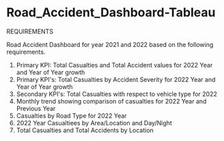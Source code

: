 # Road_Accident_Dashboard-Tableau
REQUIREMENTS

Road Accident Dashboard for year 2021 and 2022 based on the following requirements.
1. Primary KPI: Total Casualties and Total Accident values for 2022 Year and Year of Year growth
2. Primary KPI's: Total Casualties by Accident Severity for 2022 Year and Year of Year growth
3. Secondary KPI's: Total Casualties with respect to vehicle type for 2022
4. Monthly trend showing comparison of casualties for 2022 Year and Previous Year
5. Casualties by Road Type for 2022 Year
6. 2022 Year Casualtiees by Area/Location and Day/Night
7. Total Casualties and Total Accidents by Location
